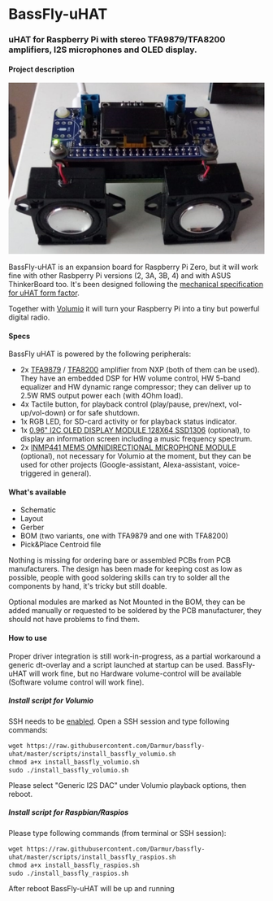 # BassFly-uHAT
### uHAT for Raspberry Pi with stereo TFA9879/TFA8200 amplifiers, I2S microphones and OLED display.

#### Project description

![BassFly-uHAT](https://github.com/Darmur/bassfly-uhat/blob/master/pictures/BassFly-uHAT_assembled.jpg)

BassFly-uHAT is an expansion board for Raspberry Pi Zero, but it will work fine with other Rasbperry Pi versions (2, 3A, 3B, 4) and with ASUS ThinkerBoard too. It's been designed following the [mechanical specification for uHAT form factor](https://github.com/raspberrypi/hats/blob/master/uhat-board-mechanical.pdf).

Together with [Volumio](https://volumio.org/) it will turn your Raspberry Pi into a tiny but powerful digital radio.



#### Specs

BassFly uHAT is powered by the following peripherals:

* 2x [TFA9879](https://www.nxp.com/docs/en/data-sheet/TFA9879.pdf) / [TFA8200](https://www.nxp.com/docs/en/data-sheet/TFA8200.pdf) amplifier from NXP (both of them can be used). They have an embedded DSP for HW volume control, HW 5-band equalizer and HW dynamic range compressor; they can deliver up to 2.5W RMS output power each (with 4Ohm load).
* 4x Tactile button, for playback control (play/pause, prev/next, vol-up/vol-down) or for safe shutdown.
* 1x RGB LED, for SD-card activity or for playback status indicator.
* 1x [0.96" I2C OLED DISPLAY MODULE 128X64 SSD1306](https://github.com/Darmur/bassfly-uhat/blob/master/pictures/OLED_module.jpg) (optional), to display an information screen including a music frequency spectrum.
* 2x [INMP441 MEMS OMNIDIRECTIONAL MICROPHONE MODULE](https://github.com/Darmur/bassfly-uhat/blob/master/pictures/MIC_module.jpg) (optional), not necessary for Volumio at the moment, but they can be used for other projects (Google-assistant, Alexa-assistant, voice-triggered in general).



#### What's available

* Schematic
* Layout
* Gerber
* BOM (two variants, one with TFA9879 and one with TFA8200)
* Pick&Place Centroid file

Nothing is missing for ordering bare or assembled PCBs from PCB manufacturers. The design has been made for keeping cost as low as possible, people with good soldering skills can try to solder all the components by hand, it's tricky but still doable.

Optional modules are marked as Not Mounted in the BOM, they can be added manually or requested to be soldered by the PCB manufacturer, they should not have problems to find them.



#### How to use

Proper driver integration is still work-in-progress, as a partial workaround a generic dt-overlay and a script launched at startup can be used. BassFly-uHAT will work fine, but no Hardware volume-control will be available (Software volume control will work fine).


##### Install script for Volumio

SSH needs to be [enabled](https://volumio.github.io/docs/User_Manual/SSH.html).
Open a SSH session and type following commands:

```
wget https://raw.githubusercontent.com/Darmur/bassfly-uhat/master/scripts/install_bassfly_volumio.sh
chmod a+x install_bassfly_volumio.sh
sudo ./install_bassfly_volumio.sh
```
Please select "Generic I2S DAC" under Volumio playback options, then reboot.


##### Install script for Raspbian/Raspios

Please type following commands (from terminal or SSH session):
```
wget https://raw.githubusercontent.com/Darmur/bassfly-uhat/master/scripts/install_bassfly_raspios.sh
chmod a+x install_bassfly_raspios.sh
sudo ./install_bassfly_raspios.sh
```
After reboot BassFly-uHAT will be up and running



